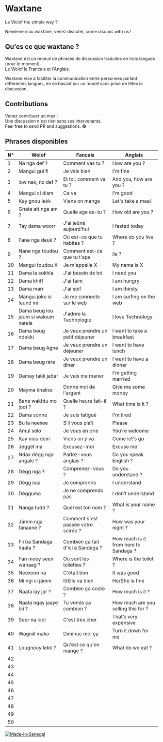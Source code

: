 # Waxtane

Le Wolof the simple way ?!

Niewlene niou waxtane, venez discuter, come discuss with us !

## Qu'es ce que waxtane ?

Waxtane est un receuil de phrases de discussion traduites en trois langues (pour le moment).  
Le Wolof le Francais et l'Anglais.

Waxtane vise à faciliter la communication entre personnes parlant différentes langues, en se basant sur un model sans prise de têtes la discussion.  

## Contributions

Venez contribuer un max !  
Une discussion n'est rien sans ses intervenants.  
Feel free to send PR and suggestions. 😁

## Phrases disponibles
| N° | Wolof                               | Fancais                             | Anglais                               |
| -- | ----------------------------------- | ----------------------------------- | ------------------------------------- |
| 1  | Na nga def ?                        | Comment vas tu ?                    | How are you ?                         |
| 2  | Mangui gui fi                       | Je vais bien                        | I&#039;m fine                              |
| 3  | iow nak, no def ?                   | Et toi, comment va tu ?             | And you, how are you ?                |
| 4  | Mangui ci diam                      | Ca va                               | I&#039;m good                              |
| 5  | Kay gnou lekk                       | Viens on mange                      | Let&#039;s take a meal                     |
| 6  | Gnata att nga am ?                  | Quelle age as-tu ?                  | How old are you ?                     |
| 7  | Tay dama woorr                      | J&#039;ai jeûné aujourd&#039;hui              | I fasted today                        |
| 8  | Fane nga deuk ?                     | Où est-ce que tu habites ?          | Where do you live ?                   |
| 9  | Nane nga toudou ?                   | Comment est-ce que tu t&#039;ape         | lle ? | What&#039;s your name ?            |
| 10 | Mangui toudou X                     | Je m&#039;appelle X                      | My name is X                          |
| 11 | Dama la sokhla                      | J&#039;ai besoin de toi                  | I need you                            |
| 12 | Dama khiff                          | J&#039;ai faim                           | I am hungry                           |
| 13 | Dama marr                           | J&#039;ai soif                           | I am thirsty                          |
| 14 | Mangui joko si leund mi             | Je me connecte sur le web           | I am surfing on the web               |
| 15 | Dama beug lou jeum si waloum xarala | J&#039;adore la Technologie              | I love Technology                     |
| 16 | Dama beug ndekki                    | Je veux prendre un petit déjeuner   | I want to take a breakfast            |
| 17 | Dama beug Agne                      | Je veux prendre un déjeuner         | I want to have lunch                  |
| 18 | Dama beug rére                      | Je veux prendre un dîner            | I want to have a dinner               |
| 19 | Damay takk jabar                    | Je vais me marier                   | I&#039;m getting married                   |
| 20 | Mayma khaliss                       | Donne moi de l&#039;argent               | Give me some money                    |
| 21 | Bane wakhtu mo joot ?               | Quelle heure fait-il ?              | What time is it ?                     |
| 22 | Dama sonne                          | Je suis fatigué                     | I&#039;m tired                             |
| 23 | Bu la neexee                        | S’il vous plaît                     | Please                                |
| 24 | Amul sólo                           | Je vous en prie                     | You’re welcome                        |
| 25 | Kay niou dem                        | Viens on y va                       | Come let&#039;s go                         |
| 26 | Jéggël ma                           | Excusez-moi                         | Excuse me                             |
| 27 | Ndax dégg nga angale ?              | Parlez-vous anglais ?               | Do you speak English ?                |
| 28 | Dégg nga ?                          | Comprenez-vous ?                    | Do you understand ?                   |
| 29 | Dégg naa                            | Je comprends                        | I understand                          |
| 30 | Dégguma                             | Je ne comprends pas                 | I don’t understand                    |
| 31 | Nanga tudd ?                        | Quel est ton nom ?                  | What is your name ?                   |
| 32 | Jàmm nga fanaane ?                  | Comment s&#039;est passée votre soirée ? | How was your night ?                  |
| 33 | Fii ba Sandaga ñaata ?              | Combien ça fait d&#039;ici à Sandaga ?   | How much is it from here to Sandaga ? |
| 34 | Fan mooy seen wanaag ?              | Où sont les toilettes ?             | Where is the toilet ?                 |
| 35 | Neexoon na                          | C&#039;était bon                         | It was good                           |
| 36 | Mi ngi ci jàmm                      | Il/Elle va bien                     | He/She is fine                        |
| 37 | Ñaata lay jar ?                     | Combien ça coûte ?                  | How much is it ?                      |
| 38 | Ñaata ngay jaaye bii ?              | Tu vends ça combien ?               | How much are you selling this for ?   |
| 39 | Seer na lool                        | C&#039;est très cher                     | That’s very expensive                 |
| 40 | Wagniil mako                        | Diminue moi ça                      | Turn it down for me                   |
| 41 | Lougnouy lekk ?                     |  Qu&#039;est ce qu&#039;on mange ?            |  What do we eat ?                     |
| 42 |                                     |                                     |
| 43 |                                     |                                     |
| 44 |                                     |                                     |
| 45 |                                     |                                     |
| 46 |                                     |                                     |
| 47 |                                     |                                     |
| 48 |                                     |                                     |
| 49 |                                     |                                     |
| 50 |                                     |                                     |


[![Made-In-Senegal](https://github.com/GalsenDev221/made.in.senegal/blob/master/assets/badge.svg)](https://github.com/GalsenDev221/made.in.senegal)
